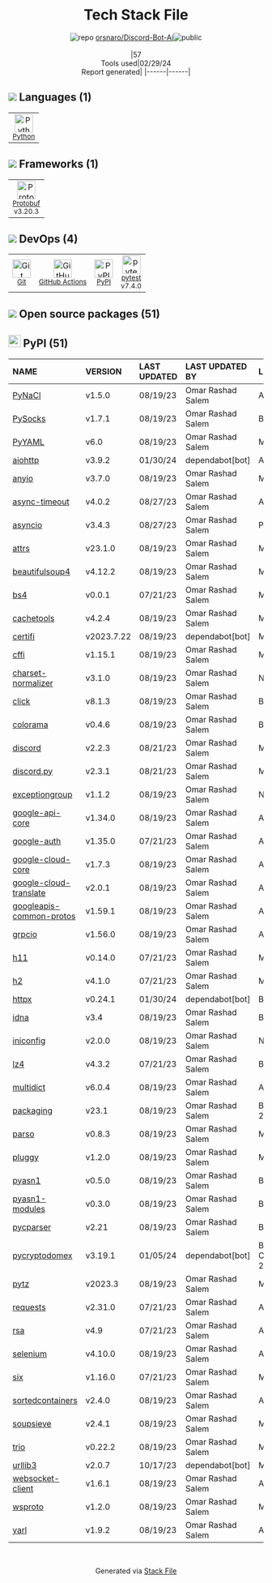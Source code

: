 <!--
&lt;--- Readme.md Snippet without images Start ---&gt;
## Tech Stack
orsnaro/Discord-Bot-Ai is built on the following main stack:

- [Python](https://www.python.org) – Languages
- [Protobuf](https://developers.google.com/protocol-buffers/) – Serialization Frameworks
- [GitHub Actions](https://github.com/features/actions) – Continuous Integration
- [pytest](http://pytest.org/latest/) – Testing Frameworks

Full tech stack [here](/techstack.md)

&lt;--- Readme.md Snippet without images End ---&gt;

&lt;--- Readme.md Snippet with images Start ---&gt;
## Tech Stack
orsnaro/Discord-Bot-Ai is built on the following main stack:

- <img width='25' height='25' src='https://img.stackshare.io/service/993/pUBY5pVj.png' alt='Python'/> [Python](https://www.python.org) – Languages
- <img width='25' height='25' src='https://img.stackshare.io/service/4393/ma2jqJKH_400x400.png' alt='Protobuf'/> [Protobuf](https://developers.google.com/protocol-buffers/) – Serialization Frameworks
- <img width='25' height='25' src='https://img.stackshare.io/service/11563/actions.png' alt='GitHub Actions'/> [GitHub Actions](https://github.com/features/actions) – Continuous Integration
- <img width='25' height='25' src='https://img.stackshare.io/service/4586/Lu99Qe0Z_400x400.png' alt='pytest'/> [pytest](http://pytest.org/latest/) – Testing Frameworks

Full tech stack [here](/techstack.md)

&lt;--- Readme.md Snippet with images End ---&gt;
-->
<div align="center">

# Tech Stack File
![](https://img.stackshare.io/repo.svg "repo") [orsnaro/Discord-Bot-Ai](https://github.com/orsnaro/Discord-Bot-Ai)![](https://img.stackshare.io/public_badge.svg "public")
<br/><br/>
|57<br/>Tools used|02/29/24 <br/>Report generated|
|------|------|
</div>

## <img src='https://img.stackshare.io/languages.svg'/> Languages (1)
<table><tr>
  <td align='center'>
  <img width='36' height='36' src='https://img.stackshare.io/service/993/pUBY5pVj.png' alt='Python'>
  <br>
  <sub><a href="https://www.python.org">Python</a></sub>
  <br>
  <sub></sub>
</td>

</tr>
</table>

## <img src='https://img.stackshare.io/frameworks.svg'/> Frameworks (1)
<table><tr>
  <td align='center'>
  <img width='36' height='36' src='https://img.stackshare.io/service/4393/ma2jqJKH_400x400.png' alt='Protobuf'>
  <br>
  <sub><a href="https://developers.google.com/protocol-buffers/">Protobuf</a></sub>
  <br>
  <sub>v3.20.3</sub>
</td>

</tr>
</table>

## <img src='https://img.stackshare.io/devops.svg'/> DevOps (4)
<table><tr>
  <td align='center'>
  <img width='36' height='36' src='https://img.stackshare.io/service/1046/git.png' alt='Git'>
  <br>
  <sub><a href="http://git-scm.com/">Git</a></sub>
  <br>
  <sub></sub>
</td>

<td align='center'>
  <img width='36' height='36' src='https://img.stackshare.io/service/11563/actions.png' alt='GitHub Actions'>
  <br>
  <sub><a href="https://github.com/features/actions">GitHub Actions</a></sub>
  <br>
  <sub></sub>
</td>

<td align='center'>
  <img width='36' height='36' src='https://img.stackshare.io/service/12572/-RIWgodF_400x400.jpg' alt='PyPI'>
  <br>
  <sub><a href="https://pypi.org/">PyPI</a></sub>
  <br>
  <sub></sub>
</td>

<td align='center'>
  <img width='36' height='36' src='https://img.stackshare.io/service/4586/Lu99Qe0Z_400x400.png' alt='pytest'>
  <br>
  <sub><a href="http://pytest.org/latest/">pytest</a></sub>
  <br>
  <sub>v7.4.0</sub>
</td>

</tr>
</table>


## <img src='https://img.stackshare.io/group.svg' /> Open source packages (51)</h2>

## <img width='24' height='24' src='https://img.stackshare.io/service/12572/-RIWgodF_400x400.jpg'/> PyPI (51)

|NAME|VERSION|LAST UPDATED|LAST UPDATED BY|LICENSE|VULNERABILITIES|
|:------|:------|:------|:------|:------|:------|
|[PyNaCl](https://pypi.org/project/PyNaCl)|v1.5.0|08/19/23|Omar Rashad Salem |Apache-2.0|N/A|
|[PySocks](https://pypi.org/project/PySocks)|v1.7.1|08/19/23|Omar Rashad Salem |BSD-3-Clause|N/A|
|[PyYAML](https://pypi.org/project/PyYAML)|v6.0|08/19/23|Omar Rashad Salem |MIT|N/A|
|[aiohttp](https://pypi.org/project/aiohttp)|v3.9.2|01/30/24|dependabot[bot] |Apache-2.0|N/A|
|[anyio](https://pypi.org/project/anyio)|v3.7.0|08/19/23|Omar Rashad Salem |MIT|N/A|
|[async-timeout](https://pypi.org/project/async-timeout)|v4.0.2|08/27/23|Omar Rashad Salem |Apache-2.0|N/A|
|[asyncio](https://pypi.org/project/asyncio)|v3.4.3|08/27/23|Omar Rashad Salem |Python-2.0|N/A|
|[attrs](https://pypi.org/project/attrs)|v23.1.0|08/19/23|Omar Rashad Salem |MIT|N/A|
|[beautifulsoup4](https://pypi.org/project/beautifulsoup4)|v4.12.2|08/19/23|Omar Rashad Salem |MIT|N/A|
|[bs4](https://pypi.org/project/bs4)|v0.0.1|07/21/23|Omar Rashad Salem |MIT|N/A|
|[cachetools](https://pypi.org/project/cachetools)|v4.2.4|08/19/23|Omar Rashad Salem |MIT|N/A|
|[certifi](https://pypi.org/project/certifi)|v2023.7.22|08/19/23|dependabot[bot] |MPL-2.0|N/A|
|[cffi](https://pypi.org/project/cffi)|v1.15.1|08/19/23|Omar Rashad Salem |MIT|N/A|
|[charset-normalizer](https://pypi.org/project/charset-normalizer)|v3.1.0|08/19/23|Omar Rashad Salem |N/A|N/A|
|[click](https://pypi.org/project/click)|v8.1.3|08/19/23|Omar Rashad Salem |BSD-3-Clause|N/A|
|[colorama](https://pypi.org/project/colorama)|v0.4.6|08/19/23|Omar Rashad Salem |BSD-3-Clause|N/A|
|[discord](https://pypi.org/project/discord)|v2.2.3|08/21/23|Omar Rashad Salem |MIT|N/A|
|[discord.py](https://pypi.org/project/discord.py)|v2.3.1|08/21/23|Omar Rashad Salem |MIT|N/A|
|[exceptiongroup](https://pypi.org/project/exceptiongroup)|v1.1.2|08/19/23|Omar Rashad Salem |N/A|N/A|
|[google-api-core](https://pypi.org/project/google-api-core)|v1.34.0|08/19/23|Omar Rashad Salem |Apache-2.0|N/A|
|[google-auth](https://pypi.org/project/google-auth)|v1.35.0|07/21/23|Omar Rashad Salem |Apache-2.0|N/A|
|[google-cloud-core](https://pypi.org/project/google-cloud-core)|v1.7.3|08/19/23|Omar Rashad Salem |Apache-2.0|N/A|
|[google-cloud-translate](https://pypi.org/project/google-cloud-translate)|v2.0.1|08/19/23|Omar Rashad Salem |Apache-2.0|N/A|
|[googleapis-common-protos](https://pypi.org/project/googleapis-common-protos)|v1.59.1|08/19/23|Omar Rashad Salem |Apache-2.0|N/A|
|[grpcio](https://pypi.org/project/grpcio)|v1.56.0|08/19/23|Omar Rashad Salem |Apache-2.0|N/A|
|[h11](https://pypi.org/project/h11)|v0.14.0|07/21/23|Omar Rashad Salem |MIT|N/A|
|[h2](https://pypi.org/project/h2)|v4.1.0|07/21/23|Omar Rashad Salem |MIT|N/A|
|[httpx](https://pypi.org/project/httpx)|v0.24.1|01/30/24|dependabot[bot] |BSD-3-Clause|N/A|
|[idna](https://pypi.org/project/idna)|v3.4|08/19/23|Omar Rashad Salem |BSD-3-Clause|N/A|
|[iniconfig](https://pypi.org/project/iniconfig)|v2.0.0|08/19/23|Omar Rashad Salem |N/A|N/A|
|[lz4](https://pypi.org/project/lz4)|v4.3.2|07/21/23|Omar Rashad Salem |BSD-3-Clause|N/A|
|[multidict](https://pypi.org/project/multidict)|v6.0.4|08/19/23|Omar Rashad Salem |Apache-2.0|N/A|
|[packaging](https://pypi.org/project/packaging)|v23.1|08/19/23|Omar Rashad Salem |BSD-3-Clause,Apache-2.0|N/A|
|[parso](https://pypi.org/project/parso)|v0.8.3|08/19/23|Omar Rashad Salem |MIT|N/A|
|[pluggy](https://pypi.org/project/pluggy)|v1.2.0|08/19/23|Omar Rashad Salem |MIT|N/A|
|[pyasn1](https://pypi.org/project/pyasn1)|v0.5.0|08/19/23|Omar Rashad Salem |BSD-2-Clause|N/A|
|[pyasn1-modules](https://pypi.org/project/pyasn1-modules)|v0.3.0|08/19/23|Omar Rashad Salem |BSD-2-Clause|N/A|
|[pycparser](https://pypi.org/project/pycparser)|v2.21|08/19/23|Omar Rashad Salem |BSD-3-Clause|N/A|
|[pycryptodomex](https://pypi.org/project/pycryptodomex)|v3.19.1|01/05/24|dependabot[bot] |BSD-3-Clause,Unlicense,Apache-2.0|N/A|
|[pytz](https://pypi.org/project/pytz)|v2023.3|08/19/23|Omar Rashad Salem |MIT|N/A|
|[requests](https://pypi.org/project/requests)|v2.31.0|07/21/23|Omar Rashad Salem |Apache-2.0|N/A|
|[rsa](https://pypi.org/project/rsa)|v4.9|07/21/23|Omar Rashad Salem |Apache-2.0|N/A|
|[selenium](https://pypi.org/project/selenium)|v4.10.0|08/19/23|Omar Rashad Salem |Apache-2.0|N/A|
|[six](https://pypi.org/project/six)|v1.16.0|07/21/23|Omar Rashad Salem |MIT|N/A|
|[sortedcontainers](https://pypi.org/project/sortedcontainers)|v2.4.0|08/19/23|Omar Rashad Salem |Apache-2.0|N/A|
|[soupsieve](https://pypi.org/project/soupsieve)|v2.4.1|08/19/23|Omar Rashad Salem |MIT|N/A|
|[trio](https://pypi.org/project/trio)|v0.22.2|08/19/23|Omar Rashad Salem |MIT,Apache-2.0|N/A|
|[urllib3](https://pypi.org/project/urllib3)|v2.0.7|10/17/23|dependabot[bot] |MIT|N/A|
|[websocket-client](https://pypi.org/project/websocket-client)|v1.6.1|08/19/23|Omar Rashad Salem |Apache-2.0|N/A|
|[wsproto](https://pypi.org/project/wsproto)|v1.2.0|08/19/23|Omar Rashad Salem |MIT|N/A|
|[yarl](https://pypi.org/project/yarl)|v1.9.2|08/19/23|Omar Rashad Salem |Apache-2.0|N/A|

<br/>
<div align='center'>

Generated via [Stack File](https://github.com/marketplace/stack-file)
